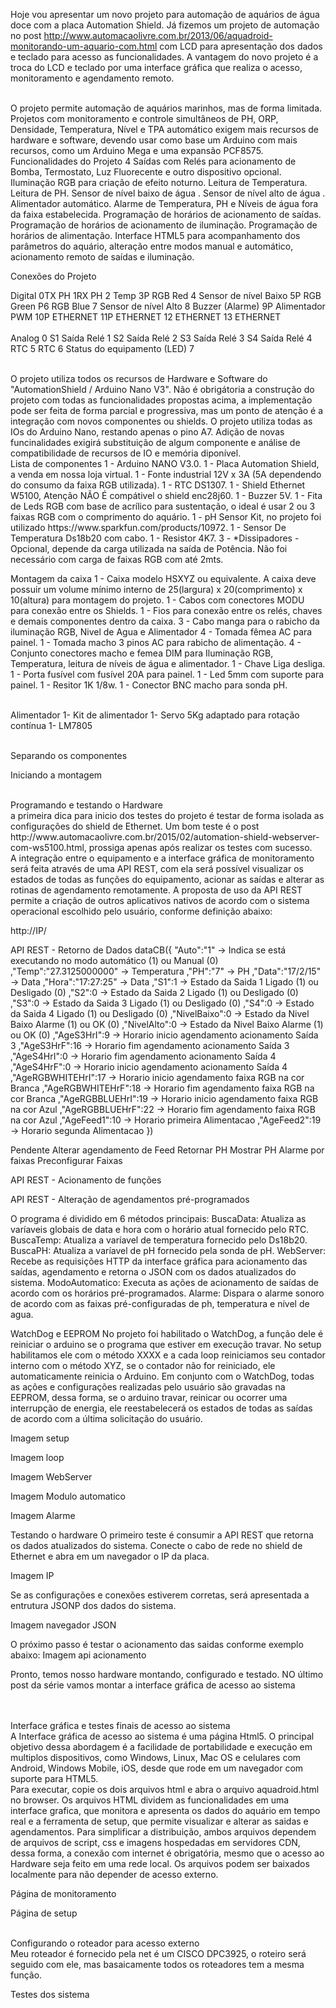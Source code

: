 

Hoje vou apresentar um novo projeto para automação de aquários de água doce com a placa Automation Shield. Já fizemos um projeto de automação no post http://www.automacaolivre.com.br/2013/06/aquadroid-monitorando-um-aquario-com.html com LCD para apresentação dos dados e teclado para acesso as funcionalidades. A vantagem do novo projeto é a troca do LCD e teclado por uma interface gráfica que realiza o acesso, monitoramento e agendamento remoto.

<br>
O projeto permite automação de aquários marinhos, mas de forma limitada. Projetos com monitoramento e controle simultâneos de PH, ORP, Densidade, Temperatura, Nível e TPA automático exigem mais recursos de hardware e software, devendo usar como base um Arduino com mais recursos, como um Arduino Mega e uma expansão PCF8575. 

<br>
Funcionalidades do Projeto
4 Saídas com Relés para acionamento de Bomba, Termostato, Luz Fluorecente e outro dispositivo opcional.
Iluminação RGB para criação de efeito noturno.
Leitura de Temperatura.
Leitura de PH.
Sensor de nível baixo de água .
Sensor de nível alto de água .
Alimentador automático.
Alarme de Temperatura, PH e Níveis de água fora da faixa estabelecida.
Programação de horários de acionamento de saídas.
Programação de horários de acionamento de iluminação.
Programação de horários de alimentação.
Interface HTML5 para acompanhamento dos parâmetros do aquário, alteração entre modos manual e automático, acionamento remoto de saídas e iluminação.
<br>

Conexões do Projeto

Digital
0TX        PH
1RX        PH
2          Temp
3P         RGB Red
4          Sensor de nível Baixo
5P         RGB Green
P6         RGB Blue
7          Sensor de nível Alto
8          Buzzer (Alarme)
9P         Alimentador PWM
10P        ETHERNET
11P        ETHERNET
12         ETHERNET
13         ETHERNET                         
<br>
Analog
0          S1 Saída Relé
1          S2 Saída Relé
2          S3 Saída Relé
3          S4 Saída Relé
4          RTC
5          RTC
6          Status do equipamento (LED)
7             

<br>
O projeto utiliza todos os recursos de Hardware e Software do "AutomationShield / Arduino Nano V3". Não é obrigátoria a construção do projeto com todas as funcionalidades propostas acima, a implementação pode ser feita de forma parcial e progressiva, mas um ponto de atenção é a integração com novos componentes ou shields. O projeto utiliza todas as IOs do Arduino Nano, restando apenas o pino A7. Adição de novas funcinalidades exigirá substituição de algum componente e análise de compatibilidade de recursos de IO e memória diponível.

<br>
Lista de componentes 
1 - Arduino NANO V3.0.
1 - Placa Automation Shield, a venda em nossa loja virtual.
1 - Fonte industrial 12V x 3A (5A dependendo do consumo da faixa RGB utilizada).
1 - RTC DS1307.
1 - Shield Ethernet W5100, Atenção NÃO É compátivel o shield enc28j60.
1 - Buzzer 5V.
1 - Fita de Leds RGB com base de acrílico para sustentação, o ideal é usar 2 ou 3 faixas RGB com o comprimento do aquário. 
1 - pH Sensor Kit, no projeto foi utilizado https://www.sparkfun.com/products/10972.
1 - Sensor De Temperatura Ds18b20 com cabo.
1 - Resistor 4K7.
3 - *Dissipadores  - Opcional, depende da carga utilizada na saída de Potência. Não foi necessário com carga de faixas RGB com até 2mts.

Montagem da caixa
1 - Caixa modelo HSXYZ ou equivalente. A caixa deve possuir um volume mínimo interno de 25(largura) x 20(comprimento) x 10(altura) para montagem do projeto.
1 - Cabos com conectores MODU para conexão entre os Shields.
1 - Fios para conexão entre os relés, chaves e demais componentes dentro da caixa.
3 - Cabo manga para o rabicho da iluminação RGB, Nivel de Agua e Alimentador
4 - Tomada fêmea AC para painel.
1 - Tomada macho 3 pinos AC para rabicho de alimentação.
4 - Conjunto conectores macho e femea DIM para Iluminação RGB, Temperatura, leitura de níveis de água e alimentador.
1 - Chave Liga desliga.
1 - Porta fusível com fusível 20A para painel.
1 - Led 5mm com suporte para painel.
1 - Resitor 1K 1/8w.
1 - Conector BNC macho para sonda pH. 

<br>
Alimentador
1- Kit de alimentador
1- Servo 5Kg adaptado para rotação contínua
1- LM7805 
<br>

<br>

Separando os componentes




Iniciando a montagem






<br>
Programando e testando o Hardware
<br>
a primeira dica para inicio dos testes do projeto é testar de forma isolada as configurações do shield de Ethernet. Um bom teste é o post http://www.automacaolivre.com.br/2015/02/automation-shield-webserver-com-ws5100.html, prossiga apenas após realizar os testes com sucesso.


<br>
A integração entre o equipamento e a interface gráfica de monitoramento será feita através de uma API REST, com ela será possível visualizar os estados de todas as funções do equipamento, acionar as saídas e alterar as rotinas de agendamento remotamente. A proposta de uso da API REST permite a criação de outros aplicativos nativos de acordo com o sistema operacional escolhido pelo usuário, conforme definição abaixo:

http://IP/

API REST - Retorno de Dados
dataCB({
"Auto":"1"   			-> Indica se está executando no modo automático (1) ou Manual (0)
,"Temp":"27.3125000000" -> Temperatura
,"PH":"7" 				-> PH
,"Data":"17/2/15"		-> Data
,"Hora":"17:27:25"		-> Data
,"S1":1					-> Estado da Saida 1  Ligado (1) ou Desligado (0)
,"S2":0					-> Estado da Saida 2  Ligado (1) ou Desligado (0)
,"S3":0					-> Estado da Saida 3  Ligado (1) ou Desligado (0)
,"S4":0					-> Estado da Saida 4  Ligado (1) ou Desligado (0)
,"NivelBaixo":0 		-> Estado da Nivel Baixo Alarme (1) ou OK (0)
,"NivelAlto":0 			-> Estado da Nivel Baixo Alarme (1) ou OK (0)
,"AgeS3HrI":9 			-> Horario inicio agendamento acionamento Saída 3
,"AgeS3HrF":16 			-> Horario fim agendamento acionamento Saída 3
,"AgeS4HrI":0 			-> Horario fim agendamento acionamento Saída 4
,"AgeS4HrF":0 			-> Horario inicio agendamento acionamento Saída 4
,"AgeRGBWHITEHrI":17 	-> Horario inicio agendamento faixa RGB na cor Branca
,"AgeRGBWHITEHrF":18 	-> Horario fim agendamento faixa RGB na cor Branca
,"AgeRGBBLUEHrI":19 	-> Horario inicio agendamento faixa RGB na cor Azul
,"AgeRGBBLUEHrF":22 	-> Horario fim agendamento faixa RGB na cor Azul
,"AgeFeed1":10 			-> Horario primeira Alimentacao
,"AgeFeed2":19 			-> Horario segunda Alimentacao
})

Pendente
Alterar agendamento de Feed
Retornar PH
Mostrar PH
Alarme por faixas
Preconfigurar Faixas


API REST - Acionamento de funções




API REST - Alteração de agendamentos pré-programados



O programa é dividido em 6 métodos principais:
BuscaData: Atualiza as varíaveis globais de data e hora com o horário atual fornecido pelo RTC.
BuscaTemp: Atualiza a varíavel de temperatura fornecido pelo Ds18b20.
BuscaPH:  Atualiza a varíavel de pH fornecido pela sonda de pH.
WebServer: Recebe as requisições HTTP da interface gráfica para acionamento das saídas, agendamento e retorna o JSON com os dados atualizados do sistema.
ModoAutomatico: Executa as ações de acionamento de saídas de acordo com os horários pré-programados.
Alarme: Dispara o alarme sonoro de acordo com as faixas pré-configuradas de ph, temperatura e nível de agua.


WatchDog e EEPROM
No projeto foi habilitado o WatchDog, a função dele é reiniciar o arduino se o programa que estiver em execução travar. No setup habilitamos ele com o método XXXX e a cada loop reiniciamos seu contador interno com o método XYZ, se o contador não for reiniciado, ele automaticamente reinicia o Arduino. Em conjunto com o WatchDog, todas as ações e configurações realizadas pelo usuário são gravadas na EEPROM, dessa forma, se o arduino travar, reinicar ou ocorrer uma interrupção de energia, ele reestabelecerá os estados de todas as saídas de acordo com a última solicitação do usuário. 
 
Imagem setup


Imagem loop


Imagem WebServer

Imagem Modulo automatico

Imagem Alarme



Testando o hardware
O primeiro teste é consumir a API REST que retorna os dados atualizados do sistema. Conecte o cabo de rede no shield de Ethernet e abra em um navegador o IP da placa.

Imagem IP

Se as configurações e conexões estiverem corretas, será apresentada a entrutura JSONP dos dados do sistema.

Imagem navegador JSON



O próximo passo é testar o acionamento das saidas conforme exemplo abaixo:
Imagem api acionamento


Pronto, temos nosso hardware montando, configurado e testado. NO último post da série vamos montar a interface gráfica de acesso ao sistema



<br>



<br>
Interface gráfica e testes finais de acesso ao sistema
<br>
A Interface gráfica de acesso ao sistema é uma página Html5. O principal objetivo dessa abordagem é a facilidade de portabilidade e execução em multiplos dispositivos, como Windows, Linux, Mac OS e celulares com Android, Windows Mobile, iOS, desde que rode em um navegador com suporte para HTML5.

<br>
Para executar, copie os dois arquivos html e abra o arquivo aquadroid.html no browser. Os arquivos HTML dividem as funcionalidades em uma interface grafica, que monitora e apresenta os dados do aquário em tempo real e a ferramenta de setup, que permite visualizar e alterar as saidas e agendamentos. Para simplificar a distribuição, ambos arquivos dependem de arquivos de script, css e imagens hospedadas em servidores CDN, dessa forma, a conexão com internet é obrigatória, mesmo que o acesso ao Hardware seja feito em uma rede local. Os arquivos podem ser baixados localmente para não depender de acesso externo.
<br>

Página de monitoramento





Página de setup



<br>
Configurando o roteador para acesso externo
<br>
Meu roteador é fornecido pela net é um CISCO DPC3925, o roteiro será seguido com ele, mas basaicamente todos os roteadores tem a mesma função.


Testes dos sistema

